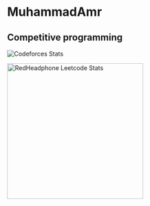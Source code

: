 # MuhammadAmr
## Competitive programming
![Codeforces Stats](https://codeforces-readme-stats.vercel.app/api/card?username=TheFearMaker)
<div align="left">
  <a href="https://leetcode.com/MuhammadAmr/">
    <img height="316" src="https://leetcard.jacoblin.cool/MuhammadAmr?theme=dark&font=Karma&ext=contest" alt="RedHeadphone Leetcode Stats"/>
  </a>
  
</div>
